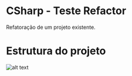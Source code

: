 # CSharp - Teste Refactor
Refatoração de um projeto existente.

# Estrutura do projeto
![alt text](http://i67.tinypic.com/2ilojlh.jpg)
